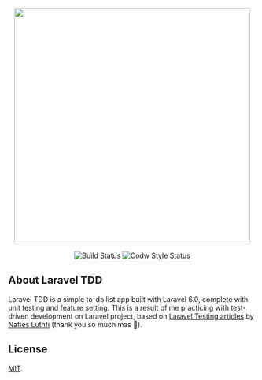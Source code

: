 <p align="center"><img src="https://rawcdn.githack.com/ianmustafa/laravel-tdd/master/cover.png" width="480"></p>

<p align="center">
<a href="https://travis-ci.org/ianmustafa/laravel-tdd"><img src="https://travis-ci.org/ianmustafa/laravel-tdd.svg?branch=master" alt="Build Status"></a>
<a href="https://github.styleci.io/repos/209108733"><img src="https://github.styleci.io/repos/209108733/shield" alt="Codw Style Status"></a>
</p>

## About Laravel TDD

Laravel TDD is a simple to-do list app built with Laravel 6.0, complete with unit testing and feature setting. This is a result of me practicing with test-driven development on Laravel project, based on [Laravel Testing articles](https://blog.nafies.id/tags/#testing) by [Nafies Luthfi](https://github.com/nafiesl) (thank you so much mas 🙏).

## License

[MIT](https://github.com/ianmustafa/laravel-tdd/blob/master/LICENSE).
